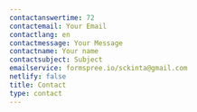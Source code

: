 ```yaml
---
contactanswertime: 72
contactemail: Your Email
contactlang: en
contactmessage: Your Message
contactname: Your name
contactsubject: Subject
emailservice: formspree.io/sckinta@gmail.com
netlify: false
title: Contact
type: contact
---
```

